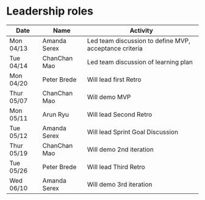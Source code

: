 # Leadership roles

| Date       | Name         | Activity                                               |
| ---------- | ------------ | ------------------------------------------------------ |
| Mon 04/13  | Amanda Serex | Led team discussion to define MVP, acceptance criteria |
| Tue 04/14  | ChanChan Mao | Led team discussion of learning plan                   |
| Mon 04/20  | Peter Brede  | Will lead first Retro                                  |
| Thur 05/07 | ChanChan Mao | Will demo MVP                                          |
| Mon 05/11  | Arun Ryu     | Will lead Second Retro                                 |
| Tue 05/12  | Amanda Serex | Will lead Sprint Goal Discussion                       |
| Thur 05/19 | ChanChan Mao | Will demo 2nd iteration                                |
| Tue 05/26  | Peter Brede  | Will lead Third Retro                                  |
| Wed 06/10  | Amanda Serex | Will demo 3rd iteration                                |

